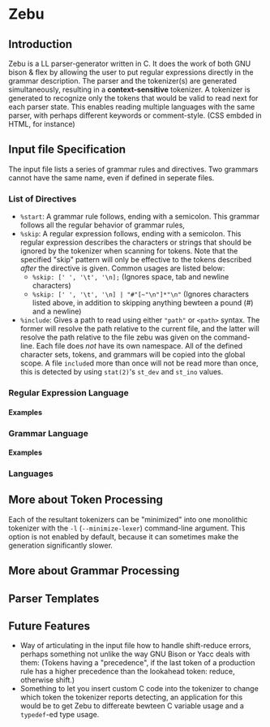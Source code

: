 
# Zebu

## Introduction

Zebu is a LL parser-generator written in C. It does the work of both GNU bison &
flex by allowing the user to put regular expressions directly in the grammar
description. The parser and the tokenizer(s) are generated simultaneously,
resulting in a **context-sensitive** tokenizer. A tokenizer is generated to
recognize only the tokens that would be valid to read next for each parser state.
This enables reading multiple languages with the same parser, with perhaps
different keywords or comment-style. (CSS embded in HTML, for instance)

## Input file Specification

The input file lists a series of grammar rules and directives. Two grammars
cannot have the same name, even if defined in seperate files.

### List of Directives

 - `%start`: A grammar rule follows, ending with a semicolon. This grammar
    follows all the regular behavior of grammar rules, 
 - `%skip`: A regular expression follows, ending with a semicolon. This regular
    expression describes the characters or strings that should be ignored by
    the tokenizer when scanning for tokens. Note that the specified "skip"
    pattern will only be effective to the tokens described *after* the
    directive is given. Common usages are listed below:
   - `%skip: [' ', '\t', '\n];` (Ignores space, tab and newline characters)
   - `%skip: [' ', '\t', '\n] | "#"[~"\n"]*"\n"` (Ignores characters listed
     above, in addition to skipping anything bewteen a pound (#) and a newline)
 - `%include`: Gives a path to read using either `"path"` or `<path>` syntax.
    The former will resolve the path relative to the current file, and the latter
    will resolve the path relative to the file zebu was given on the command-line.
    Each file does *not* have its own namespace. All of the defined character
    sets, tokens, and grammars will be copied into the global scope.
    A file `include`d more than once will not be read more than once, this is
    detected by using `stat(2)`'s `st_dev` and `st_ino` values.

### Regular Expression Language

#### Examples

### Grammar Language

#### Examples

### Languages

## More about Token Processing

Each of the resultant tokenizers can be "minimized" into one monolithic
tokenizer with the `-l` (`--minimize-lexer`) command-line argument. This option
is not enabled by default, because it can sometimes make the generation
significantly slower.

## More about Grammar Processing

## Parser Templates

## Future Features

 - Way of articulating in the input file how to handle shift-reduce errors,
   perhaps something not unlike the way GNU Bison or Yacc deals with them:
   (Tokens having a "precedence", if the last token of a production rule has a
    higher precedence than the lookahead token: reduce, otherwise shift.)
 - Something to let you insert custom C code into the tokenizer to change which
   token the tokenizer reports detecting, an application for this would be to
   get Zebu to differeate bewteen C variable usage and a `typedef`-ed type usage.

